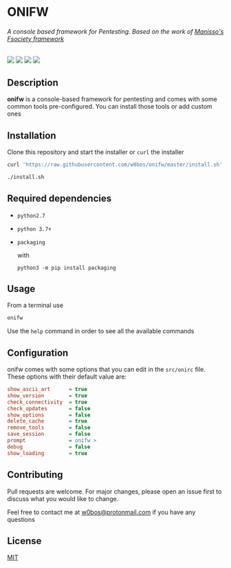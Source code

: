 # **ONIFW**

###### *A console based framework for Pentesting. Based on the work of [Manisso's Fsociety framework](https://github.com/Manisso/fsociety)*

![](https://img.shields.io/badge/License-MIT-blue.svg?longCache=true&style=popout-square)
![](https://img.shields.io/badge/Tested_On-Linux-orange.svg?longCache=true&style=popout-square)
![](https://img.shields.io/badge/Build-passing-green.svg?longCache=true&style=popout-square)
![](https://img.shields.io/badge/Version-1.13.1-dark_green.svg?longCache=true&style=popout-square)

## Description
**onifw** is a console-based framework for pentesting and comes with some 
common tools pre-configured.
You can install those tools or add custom ones

## Installation

Clone this repository and start the installer or `curl` the installer

```bash
curl 'https://raw.githubusercontent.com/w0bos/onifw/master/install.sh' > install.sh

./install.sh
```


## Required dependencies

- `python2.7`

- `python 3.7+`

- `packaging`
    
    with 
    ```shell
    python3 -m pip install packaging
    ```


## Usage

From a terminal use 
```bash 
onifw
```

Use the `help` command in order to see all the available commands

## Configuration
onifw comes with some options that you can edit in the `src/onirc` file. These options with their default value are:
```ini
show_ascii_art      = true
show_version        = true
check_connectivity  = true
check_updates       = false
show_options        = false
delete_cache        = true
remove_tools        = false
save_session        = false
prompt              = onifw >
debug               = false
show_loading        = true
```


## Contributing
Pull requests are welcome. For major changes, please open an issue first to discuss what you would like to change.

Feel free to contact me at w0bos@protonmail.com if you have any questions

## License
[MIT](https://choosealicense.com/licenses/mit/)
